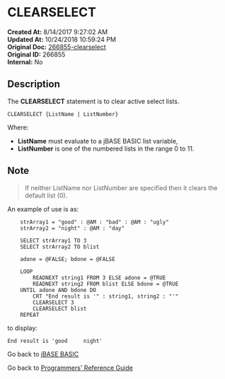 # CLEARSELECT

**Created At:** 8/14/2017 9:27:02 AM  
**Updated At:** 10/24/2018 10:59:24 PM  
**Original Doc:** [266855-clearselect](https://docs.jbase.com/36868-jbase-basic/266855-clearselect)  
**Original ID:** 266855  
**Internal:** No  

## Description

The **CLEARSELECT** statement is to clear active select lists.

```
CLEARSELECT {ListName | ListNumber}
```

Where:

- **ListName** must evaluate to a jBASE BASIC list variable,
- **ListNumber** is one of the numbered lists in the range 0 to 11.

## Note

> If neither ListName nor ListNumber are specified then it clears the default list (0).

An example of use is as:

```
    strArray1 = "good" : @AM : "bad" : @AM : "ugly"
    strArray2 = "night" : @AM : "day"

    SELECT strArray1 TO 3
    SELECT strArray2 TO blist

    adone = @FALSE; bdone = @FALSE

    LOOP
        READNEXT string1 FROM 3 ELSE adone = @TRUE
        READNEXT string2 FROM blist ELSE bdone = @TRUE
    UNTIL adone AND bdone DO
        CRT "End result is '" : string1, string2 : "'"
        CLEARSELECT 3
        CLEARSELECT blist
    REPEAT

```

to display:

```
End result is 'good     night'
```

Go back to [jBASE BASIC](./../README.md)

Go back to [Programmers' Reference Guide](./../../reference-guides/jbc/README.md)

  
<PageFooter />
